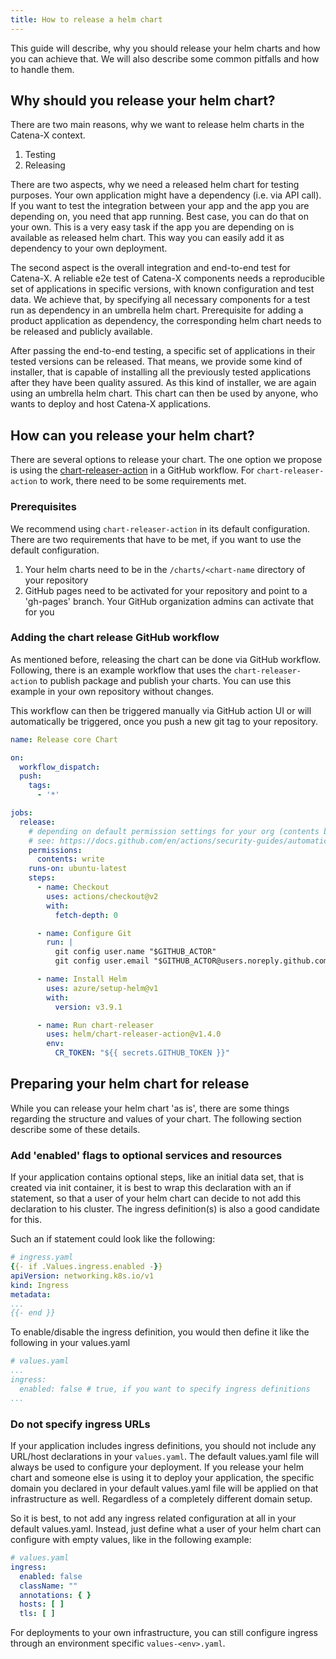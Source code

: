 ```yaml
---
title: How to release a helm chart
---
```


This guide will describe, why you should release your helm charts and how you can achieve that. We will also describe
some common pitfalls and how to handle them.

## Why should you release your helm chart?

There are two main reasons, why we want to release helm charts in the Catena-X context.

1. Testing
2. Releasing

There are two aspects, why we need a released helm chart for testing purposes. Your own application might have a
dependency (i.e. via API call). If you want to test the integration between your app and the app you are depending on,
you need that app running. Best case, you can do that on your own. This is a very easy task if the app you are depending
on is available as released helm chart. This way you can easily add it as dependency to your own deployment.

The second aspect is the overall integration and end-to-end test for Catena-X. A reliable e2e test of Catena-X
components needs a reproducible set of applications in specific versions, with known configuration and test data. We
achieve that, by specifying all necessary components for a test run as dependency in an umbrella helm chart.
Prerequisite for adding a product application as dependency, the corresponding helm chart needs to be released and
publicly available.

After passing the end-to-end testing, a specific set of applications in their tested versions can be released. That
means, we provide some kind of installer, that is capable of installing all the previously tested applications after
they have been quality assured. As this kind of installer, we are again using an umbrella helm chart. This chart can
then be used by anyone, who wants to deploy and host Catena-X applications.

## How can you release your helm chart?

There are several options to release your chart. The one option we propose is using the
[chart-releaser-action](https://github.com/helm/chart-releaser-action) in a
GitHub workflow. For `chart-releaser-action` to work, there need to be some requirements met.

### Prerequisites

We recommend using `chart-releaser-action` in its default configuration. There are two requirements that have to be met,
if you want to use the default configuration.

1. Your helm charts need to be in the `/charts/<chart-name` directory of your repository
2. GitHub pages need to be activated for your repository and point to a 'gh-pages' branch. Your GitHub organization
   admins can activate that for you

### Adding the chart release GitHub workflow

As mentioned before, releasing the chart can be done via GitHub workflow. Following, there is an example workflow that
uses the `chart-releaser-action` to publish package and publish your charts. You can use this example in your own
repository without changes.

This workflow can then be triggered manually via GitHub action UI or will automatically be triggered, once you push a
new git tag to your repository.

```yaml
name: Release core Chart

on:
  workflow_dispatch:
  push:
    tags:
      - '*'

jobs:
  release:
    # depending on default permission settings for your org (contents being read-only or read-write for workloads), you will have to add permissions
    # see: https://docs.github.com/en/actions/security-guides/automatic-token-authentication#modifying-the-permissions-for-the-github_token
    permissions:
      contents: write
    runs-on: ubuntu-latest
    steps:
      - name: Checkout
        uses: actions/checkout@v2
        with:
          fetch-depth: 0

      - name: Configure Git
        run: |
          git config user.name "$GITHUB_ACTOR"
          git config user.email "$GITHUB_ACTOR@users.noreply.github.com"

      - name: Install Helm
        uses: azure/setup-helm@v1
        with:
          version: v3.9.1

      - name: Run chart-releaser
        uses: helm/chart-releaser-action@v1.4.0
        env:
          CR_TOKEN: "${{ secrets.GITHUB_TOKEN }}"
```

## Preparing your helm chart for release

While you can release your helm chart 'as is', there are some things regarding the structure and values of your chart.
The following section describe some of these details.

### Add 'enabled' flags to optional services and resources

If your application contains optional steps, like an initial data set, that is created via init container, it is best to
wrap this declaration with an if statement, so that a user of your helm chart can decide to not add this declaration to
his cluster. The ingress definition(s) is also a good candidate for this.

Such an if statement could look like the following:

```yaml
# ingress.yaml
{{- if .Values.ingress.enabled -}}
apiVersion: networking.k8s.io/v1
kind: Ingress
metadata:
...
{{- end }}
```

To enable/disable the ingress definition, you would then define it like the following in your values.yaml

```yaml
# values.yaml
...
ingress:
  enabled: false # true, if you want to specify ingress definitions
...
```

### Do not specify ingress URLs

If your application includes ingress definitions, you should not include any URL/host declarations in your
`values.yaml`. The default values.yaml file will always be used to configure your deployment. If you release your helm
chart and someone else is using it to deploy your application, the specific domain you declared in your default
values.yaml file will be applied on that infrastructure as well. Regardless of a completely different domain setup.

So it is best, to not add any ingress related configuration at all in your default values.yaml. Instead, just define
what a user of your helm chart can configure with empty values, like in the following example:

```yaml
# values.yaml
ingress:
  enabled: false
  className: ""
  annotations: { }
  hosts: [ ]
  tls: [ ]
```

For deployments to your own infrastructure, you can still configure ingress through an environment specific
`values-<env>.yaml`.
